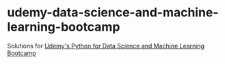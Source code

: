 # udemy-data-science-and-machine-learning-bootcamp

Solutions for [Udemy's Python for Data Science and Machine Learning Bootcamp ](https://www.udemy.com/python-for-data-science-and-machine-learning-bootcamp/)
